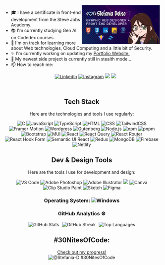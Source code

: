 <img align="right" width="50%" max-width="500px" src="github-header-image.png" alt="Header del mio profilo" />
    <ul>
      <li>🎓 I have a certificate in front-end development from the Steve Jobs Academy.</li>
      <li>📚 I'm currently studying Gen AI on Codedex courses.</li>
      <li>🌱 I'm on track for learning more about Web technologies, Cloud Computing and a little bit of Security.</li>
      <li>✨ I'm currently working on updating my <a href="#">Portfolio Website.</a></li>
      <li>🤫 My newest side project is currently still in stealth mode...</li>
      <li>📫 How to reach me: <p align="center"> 
  <a href="https://www.linkedin.com/in/stefaniad91/" target="_blank"><img src="https://img.shields.io/badge/-LinkedIn-%230077B5?style=for-the-badge&logo=linkedin&logoColor=white"  alt="LinkedIn"></a>
  <a href="https://www.instagram.com/stefania_d91" target="_blank"><img src="https://img.shields.io/badge/-Instagram-%23E4405F?style=for-the-badge&logo=instagram&logoColor=white" alt="Instagram"></a>
  <a href="mailto:stefania.deliso1@gmail.com"><img src="https://img.shields.io/badge/-Email-%23333?style=for-the-badge&logo=gmail&logoColor=white" target="_blank"></a>
  <a href="https://ko-fi.com/stefania-d"><img src="https://img.shields.io/badge/Ko--fi-F16061?style=for-the-badge&logo=ko-fi&logoColor=white"/></a>
</p></li>
    </li>
    </ul>
<br/>

<div style="text-align: center;">
  <h2>Tech Stack </h2>
  <p>Here are the technologies and tools I use regularly:</p>
  <p>
    <img src="https://img.shields.io/badge/C-00599C?style=for-the-badge&logo=c&logoColor=white" alt="C"/>
    <img src="https://img.shields.io/badge/javascript-%23323330.svg?style=for-the-badge&logo=javascript&logoColor=%23F7DF1E" alt="JavaScript"/>
    <img src="https://img.shields.io/badge/typescript-%23007ACC.svg?style=for-the-badge&logo=typescript&logoColor=white" alt="TypeScript"/>
    <img src="https://img.shields.io/badge/HTML-239120?style=for-the-badge&logo=html5&logoColor=white" alt="HTML"/>
    <img src="https://img.shields.io/badge/CSS-239120?&style=for-the-badge&logo=css3&logoColor=white" alt="CSS"/>
    <img src="https://img.shields.io/badge/tailwindcss-%2338B2AC.svg?style=for-the-badge&logo=tailwind-css&logoColor=white" alt="TailwindCSS"/>
    <img src="https://img.shields.io/badge/framer_motion-ffca28?style=for-the-badge&logo=framer&logoColor=%23ffffff&color=%237178f6" alt="Framer Motion"/>
    <img src="https://img.shields.io/badge/WordPress-%23117AC9.svg?style=for-the-badge&logo=wordpress&logoColor=white" alt="Wordpress"/>
    <img src="https://img.shields.io/badge/gutenberg-%23077CB2.svg?style=for-the-badge&logo=gutenberg&logoColor=white" alt="Gutenberg"/>
    <img src="https://img.shields.io/badge/Node.js-43853D?style=for-the-badge&logo=node.js&logoColor=white" alt="Node.js">
    <img src="https://img.shields.io/badge/NPM-%23CB3837.svg?style=for-the-badge&logo=npm&logoColor=white" alt="npm">
    <img src="https://img.shields.io/badge/pnpm-%234a4a4a.svg?style=for-the-badge&logo=pnpm&logoColor=f69220" alt="pnpm">
    <img src="https://img.shields.io/badge/Bootstrap-563D7C?style=for-the-badge&logo=bootstrap&logoColor=white" alt="Bootstrap">
    <img src="https://img.shields.io/badge/MUI-%230081CB.svg?style=for-the-badge&logo=mui&logoColor=white" alt="MUI"/>
    <img src="https://img.shields.io/badge/react-%2320232a.svg?style=for-the-badge&logo=react&logoColor=%2361DAFB" alt="React">
    <img src="https://img.shields.io/badge/-React%20Query-FF4154?style=for-the-badge&logo=react%20query&logoColor=white" alt="React Query"/>
    <img src="https://img.shields.io/badge/React_Router-CA4245?style=for-the-badge&logo=react-router&logoColor=white" alt="React Router"/>
    <img src="https://img.shields.io/badge/React%20Hook%20Form-%23EC5990.svg?style=for-the-badge&logo=reacthookform&logoColor=white" alt="React Hook Form"/>
    <img src="https://img.shields.io/badge/Semantic%20UI%20React-%2335BDB2.svg?style=for-the-badge&logo=SemanticUIReact&logoColor=white" alt="Semantic UI React"/>
    <img src="https://img.shields.io/badge/redux-%23593d88.svg?style=for-the-badge&logo=redux&logoColor=white" alt="Redux"/>
    <img src="https://img.shields.io/badge/MongoDB-%234ea94b.svg?style=for-the-badge&logo=mongodb&logoColor=white" alt="MongoDB"/>
    <img src="https://img.shields.io/badge/firebase-%23039BE5.svg?style=for-the-badge&logo=firebase" alt="Firebase"/>
    <img src="https://img.shields.io/badge/netlify-%23000000.svg?style=for-the-badge&logo=netlify&logoColor=#00C7B7" alt="Netlify"/>
  </p>
</div>

<div style="text-align: center;">
  <h2>Dev & Design Tools</h2>
<p>Here are the tools I use for development and design:</p>

<p><img src="https://img.shields.io/badge/Visual_Studio_Code-0078D4?style=for-the-badge&logo=visual%20studio%20code&logoColor=white" alt="VS Code"/> 
<img src="https://img.shields.io/badge/adobe%20photoshop-%2331A8FF.svg?style=for-the-badge&logo=adobe%20photoshop&logoColor=white" alt="Adobe Photoshop"/>
<img src="https://img.shields.io/badge/adobe%20illustrator-%23FF9A00.svg?style=for-the-badge&logo=adobe%20illustrator&logoColor=white" alt="Adobe Illustrator"/>
<img src="https://img.shields.io/badge/Adobe%20InDesign-49021F?style=for-the-badge&logo=adobeindesign&logoColor=FF3366" alt"Adobe Indesign"/>
<img src="https://img.shields.io/badge/Canva-%2300C4CC.svg?style=for-the-badge&logo=Canva&logoColor=white" alt="Canva"/>
<img src="https://img.shields.io/badge/ClipStudioPaint-%23CFD3D3.svg?style=for-the-badge&logo=ClipStudioPaint&logoColor=white" alt="Clip Studio Paint"/>
<img src="https://img.shields.io/badge/Sketch-FFB387?style=for-the-badge&logo=sketch&logoColor=black" alt="Sketch"/>
<img src="https://img.shields.io/badge/Figma-F24E1E?style=for-the-badge&logo=figma&logoColor=white" alt="Figma"/></p>

<div style="text-align: center;">
  <h3>Operating System: <img src="https://img.shields.io/badge/Windows-0078D6?style=for-the-badge&logo=windows&logoColor=white" alt="Windows"/></h3>
</div>

<div style="text-align: center;">
  <h3>GitHub Analytics ⚙️</h3>
  <div style="display: flex; justify-content: center; align-items: center;">
    <img src="https://github-readme-stats.vercel.app/api?username=Darkmindy&theme=react&hide_border=false&include_all_commits=false&count_private=false" style="margin: 0 5px; max-width: 500px;" alt="GitHub Stats"/>
    <img src="https://nirzak-streak-stats.vercel.app/?user=Darkmindy&theme=react&hide_border=false" style="margin: 0 5px; max-width: 276px;" alt="GitHub Streak"/>
    <img src="https://github-readme-stats.vercel.app/api/top-langs/?username=Darkmindy&theme=react&hide_border=false&include_all_commits=false&count_private=false&layout=compact" style="margin: 0 5px;" alt="Top Languages"/>
  </div>
</div>

## #30NitesOfCode:
  [Check out my progress!](https://www.codedex.io/@Stefania-D/30-nites-of-code)  
  ![@Stefania-D #30NitesOfCode](https://www.codedex.io/api/petStatus?user=Stefania-D)
